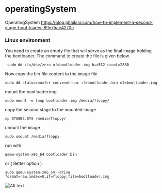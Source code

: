 # operatingSystem
OperatingSystem
https://blog.ghaiklor.com/how-to-implement-a-second-stage-boot-loader-80e75ae4270c


### Linux environment

You need to create an empty file that will serve as the final image holding
the bootloader. The command to create the file is given below.
```
 sudo dd if=/dev/zero of=bootloader.img bs=512 count=2880
```
Now copy the bin file content to the image file
```
sudo dd status=noxfer conv=notrunc if=bootloader.bin of=bootloader.img
```

mount the bootloader.img
```
sudo mount -o loop bootloader.img /media/floppy/
```

copy the second stage to the mounted image
```
cp STAGE2.SYS /media/floppy/
```

unount the image
```
sudo umount /media/floppy
```

run with
```
qemu-system-x86_64 bootloader.bin
```
or ( Better option )
```
sudo qemu-system-x86_64 -drive format=raw,index=0,if=floppy,file=bootloader.img
```

![Alt text](/operatingSystem/screenshots/bootloader_Screenshot_2018-04-15_04-01-10.png?raw=true "Bootloader 2 stage")
